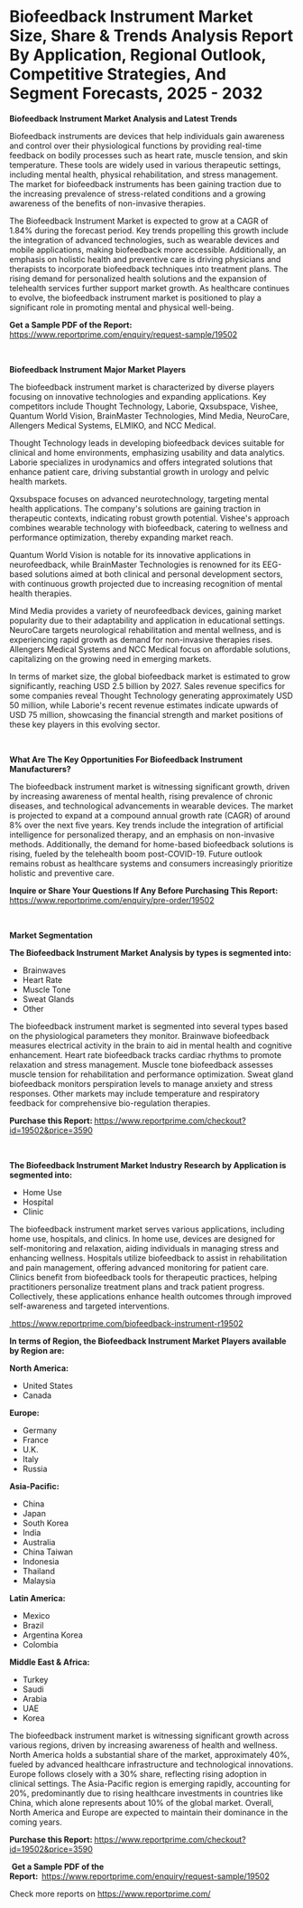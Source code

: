 <p><h1>Biofeedback Instrument Market Size, Share & Trends Analysis Report By Application, Regional Outlook, Competitive Strategies, And Segment Forecasts, 2025 - 2032</h1></p><p><strong>Biofeedback Instrument Market Analysis and Latest Trends</strong></p>
<p><p>Biofeedback instruments are devices that help individuals gain awareness and control over their physiological functions by providing real-time feedback on bodily processes such as heart rate, muscle tension, and skin temperature. These tools are widely used in various therapeutic settings, including mental health, physical rehabilitation, and stress management. The market for biofeedback instruments has been gaining traction due to the increasing prevalence of stress-related conditions and a growing awareness of the benefits of non-invasive therapies.</p><p>The Biofeedback Instrument Market is expected to grow at a CAGR of 1.84% during the forecast period. Key trends propelling this growth include the integration of advanced technologies, such as wearable devices and mobile applications, making biofeedback more accessible. Additionally, an emphasis on holistic health and preventive care is driving physicians and therapists to incorporate biofeedback techniques into treatment plans. The rising demand for personalized health solutions and the expansion of telehealth services further support market growth. As healthcare continues to evolve, the biofeedback instrument market is positioned to play a significant role in promoting mental and physical well-being.</p></p>
<p><strong>Get a Sample PDF of the Report:&nbsp;</strong> <a href="https://www.reportprime.com/enquiry/request-sample/19502?utm_campaign=2136&utm_medium=2&utm_source=Github&utm_content=ia&utm_term=19032025&utm_id=biofeedback-instrument">https://www.reportprime.com/enquiry/request-sample/19502</a></p>
<p>&nbsp;</p>
<p><strong>Biofeedback Instrument Major Market Players</strong></p>
<p><p>The biofeedback instrument market is characterized by diverse players focusing on innovative technologies and expanding applications. Key competitors include Thought Technology, Laborie, Qxsubspace, Vishee, Quantum World Vision, BrainMaster Technologies, Mind Media, NeuroCare, Allengers Medical Systems, ELMIKO, and NCC Medical.</p><p>Thought Technology leads in developing biofeedback devices suitable for clinical and home environments, emphasizing usability and data analytics. Laborie specializes in urodynamics and offers integrated solutions that enhance patient care, driving substantial growth in urology and pelvic health markets.</p><p>Qxsubspace focuses on advanced neurotechnology, targeting mental health applications. The company's solutions are gaining traction in therapeutic contexts, indicating robust growth potential. Vishee's approach combines wearable technology with biofeedback, catering to wellness and performance optimization, thereby expanding market reach.</p><p>Quantum World Vision is notable for its innovative applications in neurofeedback, while BrainMaster Technologies is renowned for its EEG-based solutions aimed at both clinical and personal development sectors, with continuous growth projected due to increasing recognition of mental health therapies.</p><p>Mind Media provides a variety of neurofeedback devices, gaining market popularity due to their adaptability and application in educational settings. NeuroCare targets neurological rehabilitation and mental wellness, and is experiencing rapid growth as demand for non-invasive therapies rises. Allengers Medical Systems and NCC Medical focus on affordable solutions, capitalizing on the growing need in emerging markets.</p><p>In terms of market size, the global biofeedback market is estimated to grow significantly, reaching USD 2.5 billion by 2027. Sales revenue specifics for some companies reveal Thought Technology generating approximately USD 50 million, while Laborie's recent revenue estimates indicate upwards of USD 75 million, showcasing the financial strength and market positions of these key players in this evolving sector.</p></p>
<p>&nbsp;</p>
<p><strong>What Are The Key Opportunities For Biofeedback Instrument Manufacturers?</strong></p>
<p><p>The biofeedback instrument market is witnessing significant growth, driven by increasing awareness of mental health, rising prevalence of chronic diseases, and technological advancements in wearable devices. The market is projected to expand at a compound annual growth rate (CAGR) of around 8% over the next five years. Key trends include the integration of artificial intelligence for personalized therapy, and an emphasis on non-invasive methods. Additionally, the demand for home-based biofeedback solutions is rising, fueled by the telehealth boom post-COVID-19. Future outlook remains robust as healthcare systems and consumers increasingly prioritize holistic and preventive care.</p></p>
<p><strong>Inquire or Share Your Questions If Any Before Purchasing This Report:</strong> <a href="https://www.reportprime.com/enquiry/pre-order/19502?utm_campaign=2136&utm_medium=2&utm_source=Github&utm_content=ia&utm_term=19032025&utm_id=biofeedback-instrument">https://www.reportprime.com/enquiry/pre-order/19502</a></p>
<p>&nbsp;</p>
<p><strong>Market Segmentation</strong></p>
<p><strong>The Biofeedback Instrument Market Analysis by types is segmented into:</strong></p>
<p><ul><li>Brainwaves</li><li>Heart Rate</li><li>Muscle Tone</li><li>Sweat Glands</li><li>Other</li></ul></p>
<p><p>The biofeedback instrument market is segmented into several types based on the physiological parameters they monitor. Brainwave biofeedback measures electrical activity in the brain to aid in mental health and cognitive enhancement. Heart rate biofeedback tracks cardiac rhythms to promote relaxation and stress management. Muscle tone biofeedback assesses muscle tension for rehabilitation and performance optimization. Sweat gland biofeedback monitors perspiration levels to manage anxiety and stress responses. Other markets may include temperature and respiratory feedback for comprehensive bio-regulation therapies.</p></p>
<p><strong>Purchase this Report:&nbsp;</strong><a href="https://www.reportprime.com/checkout?id=19502&price=3590&utm_campaign=2136&utm_medium=2&utm_source=Github&utm_content=ia&utm_term=19032025&utm_id=biofeedback-instrument">https://www.reportprime.com/checkout?id=19502&price=3590</a></p>
<p>&nbsp;</p>
<p><strong>The Biofeedback Instrument Market Industry Research by Application is segmented into:</strong></p>
<p><ul><li>Home Use</li><li>Hospital</li><li>Clinic</li></ul></p>
<p><p>The biofeedback instrument market serves various applications, including home use, hospitals, and clinics. In home use, devices are designed for self-monitoring and relaxation, aiding individuals in managing stress and enhancing wellness. Hospitals utilize biofeedback to assist in rehabilitation and pain management, offering advanced monitoring for patient care. Clinics benefit from biofeedback tools for therapeutic practices, helping practitioners personalize treatment plans and track patient progress. Collectively, these applications enhance health outcomes through improved self-awareness and targeted interventions.</p></p>
<p><a href="https://www.reportprime.com/biofeedback-instrument-r19502?utm_campaign=2136&utm_medium=2&utm_source=Github&utm_content=ia&utm_term=19032025&utm_id=biofeedback-instrument">&nbsp;https://www.reportprime.com/biofeedback-instrument-r19502</a></p>
<p><strong>In terms of Region, the Biofeedback Instrument Market Players available by Region are:</strong></p>
<p>
    <p> <strong> North America: </strong>
        <ul>
            <li>United States</li>
            <li>Canada</li>
        </ul>
        </p> 
    <p> <strong> Europe: </strong>
        <ul>
            <li>Germany</li>
            <li>France</li>
            <li>U.K.</li>
            <li>Italy</li>
            <li>Russia</li>
        </ul>
        </p> 
    <p> <strong> Asia-Pacific: </strong>
        <ul>
            <li>China</li>
            <li>Japan</li>
            <li>South Korea</li>
            <li>India</li>
            <li>Australia</li>
            <li>China Taiwan</li>
            <li>Indonesia</li>
            <li>Thailand</li>
            <li>Malaysia</li>
        </ul>
        </p> 
    <p> <strong> Latin America: </strong>
        <ul>
            <li>Mexico</li>
            <li>Brazil</li>
            <li>Argentina Korea</li>
            <li>Colombia</li>
        </ul>
        </p> 
    <p> <strong> Middle East & Africa: </strong>
        <ul>
            <li>Turkey</li>
            <li>Saudi</li>
            <li>Arabia</li>
            <li>UAE</li>
            <li>Korea</li>
        </ul>
    </p>
    </p>
<p><p>The biofeedback instrument market is witnessing significant growth across various regions, driven by increasing awareness of health and wellness. North America holds a substantial share of the market, approximately 40%, fueled by advanced healthcare infrastructure and technological innovations. Europe follows closely with a 30% share, reflecting rising adoption in clinical settings. The Asia-Pacific region is emerging rapidly, accounting for 20%, predominantly due to rising healthcare investments in countries like China, which alone represents about 10% of the global market. Overall, North America and Europe are expected to maintain their dominance in the coming years.</p></p>
<p><strong>Purchase this Report: </strong><a href="https://www.reportprime.com/checkout?id=19502&price=3590&utm_campaign=2136&utm_medium=2&utm_source=Github&utm_content=ia&utm_term=19032025&utm_id=biofeedback-instrument">https://www.reportprime.com/checkout?id=19502&price=3590</a></p>
<p>&nbsp;<strong>Get a Sample PDF of the Report:&nbsp;&nbsp;</strong><a href="https://www.reportprime.com/enquiry/request-sample/19502?utm_campaign=2136&utm_medium=2&utm_source=Github&utm_content=ia&utm_term=19032025&utm_id=biofeedback-instrument">https://www.reportprime.com/enquiry/request-sample/19502</a></p>
<p><strong></strong></p>
<p>Check more reports on <a href="https://www.reportprime.com/?utm_campaign=2136&utm_medium=2&utm_source=Github&utm_content=ia&utm_term=19032025&utm_id=biofeedback-instrument">https://www.reportprime.com/</a></p>